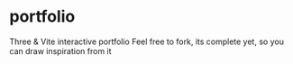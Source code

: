# portfolio
Three & Vite interactive portfolio
Feel free to fork, its complete yet, so you can draw inspiration from it
